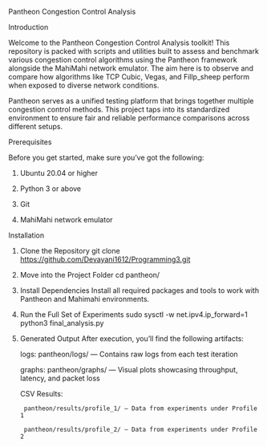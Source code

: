 Pantheon Congestion Control Analysis

Introduction

Welcome to the Pantheon Congestion Control Analysis toolkit! This repository is packed with scripts and utilities built to assess and benchmark various congestion control algorithms using the Pantheon framework alongside the MahiMahi network emulator. The aim here is to observe and compare how algorithms like TCP Cubic, Vegas, and Fillp_sheep perform when exposed to diverse network conditions.

Pantheon serves as a unified testing platform that brings together multiple congestion control methods. This project taps into its standardized environment to ensure fair and reliable performance comparisons across different setups.



Prerequisites

Before you get started, make sure you’ve got the following:

1. Ubuntu 20.04 or higher

2. Python 3 or above

3. Git

4. MahiMahi network emulator



Installation

1. Clone the Repository
	git clone https://github.com/Devayani1612/Programming3.git

2. Move into the Project Folder
	cd pantheon/

3. Install Dependencies
	Install all required packages and tools to work with Pantheon and Mahimahi environments.

4. Run the Full Set of Experiments
	sudo sysctl -w net.ipv4.ip_forward=1
	python3 final_analysis.py

5. Generated Output
	After execution, you’ll find the following artifacts:

	logs: pantheon/logs/ — Contains raw logs from each test iteration

	graphs: pantheon/graphs/ — Visual plots showcasing throughput, latency, and packet loss

	CSV Results:

		pantheon/results/profile_1/ — Data from experiments under Profile 1

		pantheon/results/profile_2/ — Data from experiments under Profile 2